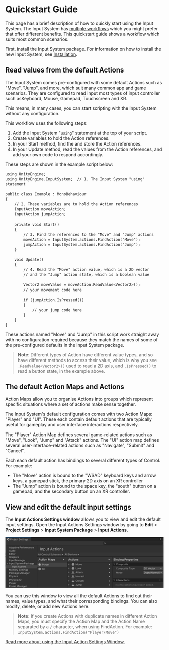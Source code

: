 
# Quickstart Guide

This page has a brief description of how to quickly start using the Input System. The Input System has [multiple workflows](Workflows.md) which you might prefer that offer different benefits. This quickstart guide shows a workflow which suits most common scenarios.

First, install the Input System package. For information on how to install the new Input System, see [Installation](Installation).

## Read values from the default Actions

The Input System comes pre-configured with some default Actions such as "Move", "Jump", and more, which suit many common app and game scenarios. They are configured to read input most types of input controller such asKeyboard, Mouse, Gamepad, Touchscreen and XR.

This means, in many cases, you can start scripting with the Input System without any configuration.

This workflow uses the following steps:

1. Add the Input System "`using`" statement at the top of your script.
2. Create variables to hold the Action references.
3. In your Start method, find the and store the Action references.
4. In your Update method, read the values from the Action references, and add your own code to respond accordingly.

These steps are shown in the example script below:

```
using UnityEngine;
using UnityEngine.InputSystem;  // 1. The Input System "using" statement

public class Example : MonoBehaviour
{
    // 2. These variables are to hold the Action references
    InputAction moveAction;
    InputAction jumpAction;

    private void Start()
    {
        // 3. Find the references to the "Move" and "Jump" actions
        moveAction = InputSystem.actions.FindAction("Move");
        jumpAction = InputSystem.actions.FindAction("Jump");
    }

    void Update()
    {
        // 4. Read the "Move" action value, which is a 2D vector
        // and the "Jump" action state, which is a boolean value

        Vector2 moveValue = moveAction.ReadValue<Vector2>();
        // your movement code here
       
        if (jumpAction.IsPressed())
        {
            // your jump code here
        }
    }
}
```

These actions named "Move" and "Jump" in this script work straight away with no configuration required because they match the names of some of the pre-configured defaults in the Input System package.

> **Note**: Different types of Action have different value types, and so have different methods to access their value, which is why you see `.ReadValue<Vector2>()` used to read a 2D axis, and `.IsPressed()` to read a button state, in the example above. 

## The default Action Maps and Actions

Action Maps allow you to organise Actions into groups which represent specific situations where a set of actions make sense together.

The Input System's default configuration comes with two Action Maps: "Player" and "UI". These each contain default actions that are typically useful for gameplay and user interface interactions respectively.

The "Player" Action Map defines several game-related actions such as "Move", "Look", "Jump" and "Attack" actions. The "UI" action map defines several user-interface-related actions such as "Navigate", "Submit" and "Cancel".

 Each each default action has bindings to several different types of Control. For example:

- The "Move" action is bound to the "WSAD" keyboard keys and arrow keys, a gamepad stick, the primary 2D axis on an XR controller
- The "Jump" action is bound to the space key, the "south" button on a gamepad, and the secondary button on an XR controller.

## View and edit the default input settings

The **Input Actions Settings window** allows you to view and edit the default input settings. Open the  Input Actions Settings window by going to **Edit** > **Project Settings** > **Input System Package** > **Input Actions**.

![The Input Actions Settings window](Images/ProjectSettingsInputActionsSimpleShot.png)

You can use this window to view all the default Actions to find out their names, value types, and what their corresponding bindings. You can also modify, delete, or add new Actions here.

> **Note:** If you create Actions with duplicate names in different Action Maps, you must specify the Action Map and the Action Name separated by a `/` character, when using FindAction. For example: `InputSystem.actions.FindAction("Player/Move")`

[Read more about using the Input Action Settings Window.](ActionsEditor.md)